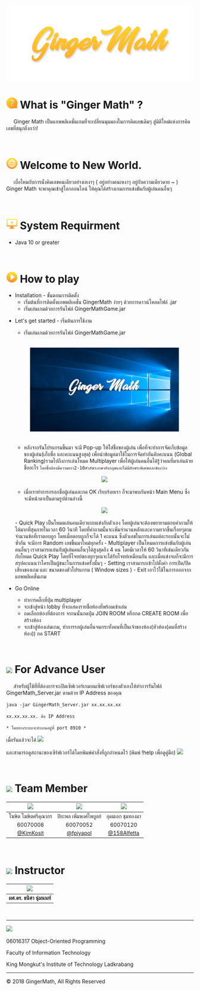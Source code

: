 <img src="img/banner.png">

# <img src="img/question_mark.png" width="30"> What is "Ginger Math" ?

&nbsp;&nbsp;&nbsp;&nbsp; Ginger Math เป็นแอพพลิเคชั่นเกมที่จะเปลี่ยนมุมมองในการคิดเลขเดิมๆ สู่มิติใหม่แห่งการคิดเลขที่สนุกยิ่งกว่า!

<br>

# <img src="img/online_world.png" width="30"> Welcome to New World.

&nbsp;&nbsp;&nbsp;&nbsp; เบื่อไหมกับการนั่งคิดเลขคนเดียวอย่างเหงาๆ ( อยู่อย่างคนเหงาๆ อยู่กับความเดียวดาย ~ ) Ginger Math จะพาคุณเข้าสู่โลกออนไลน์ ให้คุณได้สร้างเกมการแข่งขันกับผู้เล่นคนอื่นๆ

<br>

# <img src="img/pc.png" width="30">  System Requirment
* Java 10 or greater

<br>

# <img src="img/play.png" width="30"> How to play

- Installation - ขั้นตอนการติดตั้ง
  - เริ่มต้นที่การติดตั้งแอพพลิเคชั่น GingerMath ง่ายๆ ด้วยการดาวน์โหลดไฟล์ .jar
  - เริ่มเล่นเกมด้วยการรันไฟล์ GingerMathGame.jar

* Let's get started - เริ่มต้นการใช้งาน
  - เริ่มเล่นเกมด้วยการรันไฟล์ GingerMathGame.jar

  <br>

  <p align=center><img src="img/welcome.png" width="400"></p>

  <br>

  - หลังจากรันโปรแกรมขึ้นมา จะมี Pop-up ให้ใส่ชื่อของผู้เล่น เพื่อที่จะทำการจัดเก็บข้อมูลของผู้เล่น(เก็บชื่อ และคะแนนสูงสุด)  เพื่อนำข้อมูลมาใช้ในการจัดทำอันดับคะแนน (Global Ranking)รวมไปถึงการเล่นโหมด Multiplayer เพื่อให้ผู้เล่นคนอื่นได้รู้ว่าคนที่มาเล่นด้วยชื่ออะไร 
  ``` โดยชื่อต้องมีความยาว2-10ตัวอัษรภาษาอังกฤษและไม่มีอักขระพิเศษและช่องว่าง ```
  
  <p align=center><img src="img/player_name.png" width="300"></p>
  
  - เมื่อเราทำการกรอกชื่อผู้เล่นและกด OK เรียบร้อยเรา ก็จะมาพบกันหน้า Main Menu ซึ่งจะมีหน้าตาเป็นตามรูปด้านล่างนี้
  <p align=center><img src="img/mainmenu.png" width="300"></p>
    - Quick Play เป็นโหมดเล่นคนเดียวแบบแข่งกับตัวเอง โดยผู้เล่นจะต้องพยายามตอบคำถามให้ได้มากที่สุดภายในเวลา 60 วินาที โดยที่คำถามนั้นจะเพิ่มจำนวนหลักและความยากขึ้นเรื่อยๆตามจำนวนข้อที่เราตอบถูก โดยเมื่อตอบถูกก็จะได้ 1 คะแนน ซึ่งตัวเลขในการเล่นแต่ละรอบนั้นจะไม่ซ้ำกัน จะมีการ Random เลขขึ้นมาใหม่ทุกครั้ง
    - Multiplayer เป็นโหมดการแข่งขันกับผู้เล่นคนอื่นๆ เราสามารถเล่นกับผู้เล่นคนอื่นๆได้สูงสุดถึง 4 คน โดยมีเวลาให้ 60 วินาทีเช่นเดียวกันกับโหมด Quick Play โดยที่โจทย์ของทุกๆคนจะได้รับโจทย์เหมือนกัน และเมื่อแข่งจบก็จะมีการสรุปคะแนนว่าใครเป็นผู้ชนะในการแข่งครั้งนั้นๆ
    - Setting เราสามารถเข้าไปตั้งค่า การเปิด/ปิดเสียงของเกม และ ขนาดของตัวโปรแกรม ( Window sizes )
    - Exit เอาไว้ใช้ในการออกจากแอพพลิเคชั่นเกม

* Go Online
    * ทำการคลิ๊กที่ปุ่ม multiplayer
    * จะเข้าสู่หน้า lobby ที่จะแสดงรายชื่อห้องที่พร้อมเข้าเล่น
    * กดเลือกห้องที่ต้องการ จากนนั้นกดปุ่ม JOIN ROOM หรือกด CREATE ROOM เพื่อสร้างห้อง
    * จะเข้าสู่ห้องเล่นเกม, ทำการรอผู้เล่นอื่นจนกระทั่งคนที่เป็นเจ้าของห้อง(หัวห้อง(คนที่สร้างห้อง)) กด START

<br>

# <img src="img/advance.png" width="30"> For Advance User
&nbsp;&nbsp;&nbsp;&nbsp; สำหรับผู้ใช้ที่ที่ต้องการจะเปิดเซิฟเวอร์เกมบนเซิฟเวอร์ของตัวเองให้ทำการรันไฟล์ GingerMath_Server.jar ตามด้วย IP Address ของคุณ

```
java -jar GingerMath_Server.jar xx.xx.xx.xx
```
``` xx.xx.xx.xx. คือ IP Address ```

``` * โดยทางระบบจะทำงานอยู่ที่ port 8910 * ```

เมื่อรันแล้วจะได้
<img src="img/server.png">

และสามารถดูสถานะของเซิร์ฟเวอร์ได้โดยพิมพ์คำสั่งที่ถูกกำหนดไว้ (พิมพ์ !help เพื่อดูคู่มือ)
<img src="img/server_help.png">

<br>

# <img src="img/team.png" width="30"> Team Member

| <a href=""><img src="img/member_kim.jpg" width="100px"></a> | <a href=""><img src="img/member_fluke.jpg" width="100px"></a> | <a href=""><img src="img/member_f.jpg" width="100px"></a> |
| :---------------------------------------------------------: | :-----------------------------------------------------------: | :-------------------------------------------------------: |
|                    โฆษิต โฆษิตศรีคุณากร                     |                    ปิยะพล เพิ่มพงศ์ไพบูลย์                    |                     อุดมเอก ชุมทองมา                      |
|                          60070008                           |                           60070052                            |                         60070120                          |
|          [@KimKosit](https://github.com/KimKosit)           |           [@fpiyapol](https://github.com/fpiyapol)            |       [@158Alfetta](https://github.com/158Alfetta)        |

<br>

# <img src="img/bulb.png" width="30">  Instructor

|<img src="img/Teacher_Thanisa.png"  width="100">|
|:-:|
| **ผศ.ดร. ธนิศา นุ่มนนท์** |

<br>

---

<img src="img/it_kmitl_logo.png"  width="100">

06016317 Object-Oriented Programming

Faculty of Information Technology

King Mongkut's Institute of Technology Ladkrabang

---

&copy; 2018 GingerMath, All Rights Reserved
